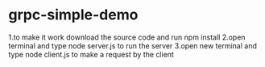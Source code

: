 # grpc-simple-demo
1.to make it work download the source code and run npm install
2.open terminal and type node server.js to run the server
3.open new terminal and type node client.js to make a request by the client


